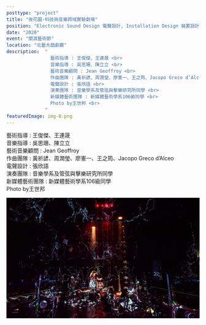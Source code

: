 ```yaml
---
posttype: "project"
title: "後花園-科技與音樂跨域實驗劇場"
position: "Electronic Sound Design 電聲設計, Installation Design 裝置設計"
date: "2020"
event: "關渡藝術節"
location: "北藝大戲劇廳"
description:  "
                藝術指導 : 王俊傑、王連晟 <br>
                音樂指導 : 吳思珊、陳立立 <br>
                藝術音樂顧問 : Jean Geoffroy <br>
                作曲團隊 : 黃祈諺、周潤瑩、廖憲一、王之筠、Jacopo Greco d’Alceo <br>
                電聲設計 : 張欣語 <br>
                演奏團隊 : 音樂學系及管弦與擊樂研究所同學 <br>
                新媒體藝術團隊 : 新媒體藝術學系106級同學 <br>
                Photo by王世邦 <br>
              "
featuredImage: img-0.png
---
```

藝術指導 : 王俊傑、王連晟 <br>
音樂指導 : 吳思珊、陳立立 <br>
藝術音樂顧問 : Jean Geoffroy <br>
作曲團隊 : 黃祈諺、周潤瑩、廖憲一、王之筠、Jacopo Greco d’Alceo <br>
電聲設計 : 張欣語 <br>
演奏團隊 : 音樂學系及管弦與擊樂研究所同學 <br>
新媒體藝術團隊 : 新媒體藝術學系106級同學 <br>
Photo by王世邦 <br>

<div class="project_box">
<img class="project_subimg" src="./img-0.png">
</div>
<div class="project_box"></div>
